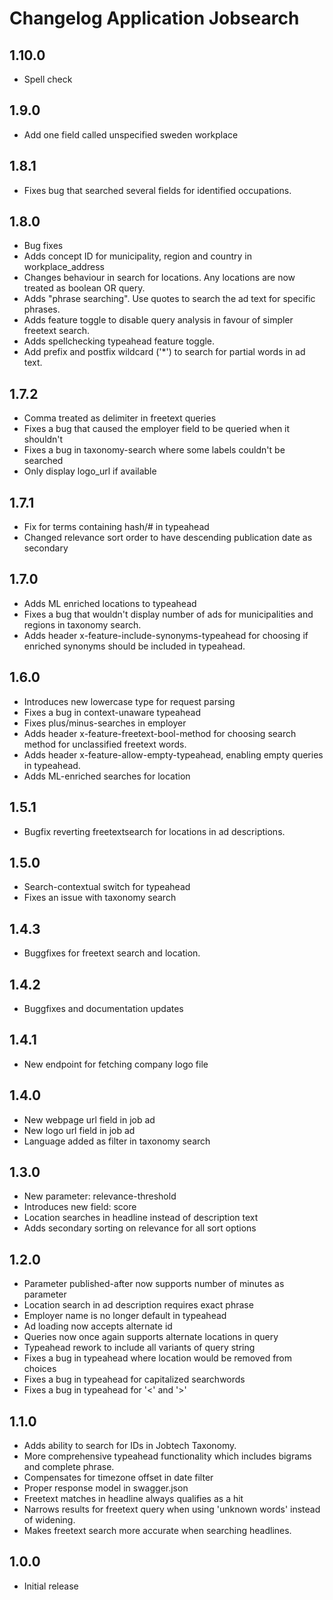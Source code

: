 Changelog Application Jobsearch
===============================
## 1.10.0
* Spell check

## 1.9.0
* Add one field called unspecified sweden workplace

## 1.8.1
* Fixes bug that searched several fields for identified occupations.

## 1.8.0
* Bug fixes
* Adds concept ID for municipality, region and country in workplace_address
* Changes behaviour in search for locations. Any locations are now treated as boolean OR query.
* Adds "phrase searching". Use quotes to search the ad text for specific phrases.
* Adds feature toggle to disable query analysis in favour of simpler freetext search.
* Adds spellchecking typeahead feature toggle.
* Add prefix and postfix wildcard ('*') to search for partial words in ad text.

## 1.7.2
* Comma treated as delimiter in freetext queries
* Fixes a bug that caused the employer field to be queried when it shouldn't
* Fixes a bug in taxonomy-search where some labels couldn't be searched
* Only display logo_url if available

## 1.7.1
* Fix for terms containing hash/# in typeahead
* Changed relevance sort order to have descending publication date as secondary

## 1.7.0
* Adds ML enriched locations to typeahead
* Fixes a bug that wouldn't display number of ads for municipalities and regions in taxonomy search.
* Adds header x-feature-include-synonyms-typeahead for choosing if enriched synonyms should be included in typeahead.

## 1.6.0
* Introduces new lowercase type for request parsing
* Fixes a bug in context-unaware typeahead
* Fixes plus/minus-searches in employer
* Adds header x-feature-freetext-bool-method for choosing search method for unclassified freetext words.  
* Adds header x-feature-allow-empty-typeahead, enabling empty queries in typeahead. 
* Adds ML-enriched searches for location

## 1.5.1
* Bugfix reverting freetextsearch for locations in ad descriptions.

## 1.5.0
* Search-contextual switch for typeahead
* Fixes an issue with taxonomy search

## 1.4.3
* Buggfixes for freetext search and location.

## 1.4.2
* Buggfixes and documentation updates

## 1.4.1
* New endpoint for fetching company logo file

## 1.4.0
* New webpage url field in job ad
* New logo url field in job ad
* Language added as filter in taxonomy search

## 1.3.0
* New parameter: relevance-threshold
* Introduces new field: score
* Location searches in headline instead of description text
* Adds secondary sorting on relevance for all sort options

## 1.2.0
* Parameter published-after now supports number of minutes as parameter
* Location search in ad description requires exact phrase
* Employer name is no longer default in typeahead
* Ad loading now accepts alternate id
* Queries now once again supports alternate locations in query
* Typeahead rework to include all variants of query string
* Fixes a bug in typeahead where location would be removed from choices
* Fixes a bug in typeahead for capitalized searchwords
* Fixes a bug in typeahead for '<' and '>'

## 1.1.0
* Adds ability to search for IDs in Jobtech Taxonomy.
* More comprehensive typeahead functionality which includes bigrams and complete phrase.
* Compensates for timezone offset in date filter    
* Proper response model in swagger.json
* Freetext matches in headline always qualifies as a hit
* Narrows results for freetext query when using 'unknown words' instead of widening.
* Makes freetext search more accurate when searching headlines.

## 1.0.0
* Initial release
